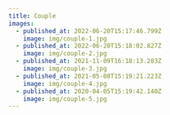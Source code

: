 ```yaml
---
title: Couple
images:
  - published_at: 2022-06-20T15:17:46.799Z
    image: img/couple-1.jpg
  - published_at: 2022-06-20T15:18:02.827Z
    image: img/couple-2.jpg
  - published_at: 2021-11-09T16:18:13.283Z
    image: img/couple-3.jpg
  - published_at: 2021-05-08T15:19:21.223Z
    image: img/couple-4.jpg
  - published_at: 2020-04-05T15:19:42.140Z
    image: img/couple-5.jpg
---
```

